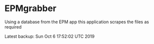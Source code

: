 # EPMgrabber
Using a database from the EPM app this application scrapes the files as required


Latest backup: Sun Oct 6 17:52:02 UTC 2019
